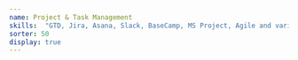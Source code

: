 ```yaml
---
name: Project & Task Management
skills:  "GTD, Jira, Asana, Slack, BaseCamp, MS Project, Agile and variants"
sorter: 50
display: true
---
```

